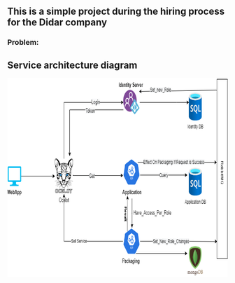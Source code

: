 ## This is a simple project during the hiring process for the Didar company 

### Problem:


## Service architecture diagram

<p align="center">
<img src="https://github.com/Sabermotamedi/DidarTest/blob/main/System_Diagram.drawio.png" width=822 height=454>
</p>

